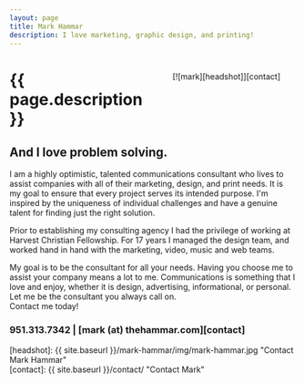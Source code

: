 ```yaml
---
layout: page
title: Mark Hammar
description: I love marketing, graphic design, and printing!  
---
```

<span style="float:right;margin:1.75rem">
[![mark][headshot]][contact]  
</span>

# {{ page.description }}

## And I love problem solving.  

I am a highly optimistic, talented communications consultant who lives to assist companies with all of their marketing, design, and print needs. It is my goal to ensure that every project serves its intended purpose. I'm inspired by the uniqueness of individual challenges and have a genuine talent for finding just the right solution.  

Prior to establishing my consulting agency I had the privilege of working at Harvest Christian Fellowship. For 17 years I managed the design team, and worked hand in hand with the marketing, video, music and web teams.  

My goal is to be the consultant for all your needs. Having you choose me to assist your company means a lot to me. Communications is something that I love and enjoy, whether it is design, advertising, informational, or personal. Let me be the consultant you always call on.  
Contact me today!  

### 951.313.7342 | [mark (at) thehammar.com][contact]  

[headshot]: {{ site.baseurl }}/mark-hammar/img/mark-hammar.jpg "Contact Mark Hammar"  
[contact]: {{ site.baseurl }}/contact/ "Contact Mark"  
